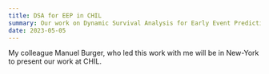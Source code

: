 ```yaml
---
title: DSA for EEP in CHIL
summary: Our work on Dynamic Survival Analysis for Early Event Prediction has been accepted at CHIL 2024 !
date: 2023-05-05
---
```


My colleague Manuel Burger, who led this work with me will be in New-York to present our work at CHIL. 